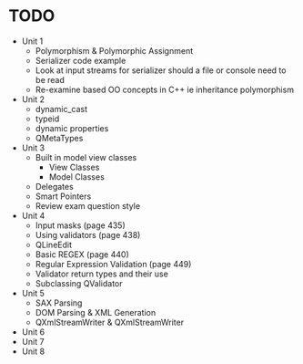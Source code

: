# TODO

* Unit 1
  * Polymorphism & Polymorphic Assignment
  * Serializer code example
  * Look at input streams for serializer should a file or console need to be read
  * Re-examine based OO concepts in C++ ie inheritance polymorphism
* Unit 2
  * dynamic\_cast
  * typeid
  * dynamic properties
  * QMetaTypes
* Unit 3
  * Built in model view classes
    * View Classes
    * Model Classes
  * Delegates
  * Smart Pointers
  * Review exam question style
* Unit 4
  * Input masks \(page 435\)
  * Using validators \(page 438\)
  * QLineEdit
  * Basic REGEX \(page 440\)
  * Regular Expression Validation \(page 449\)
  * Validator return types and their use
  * Subclassing QValidator
* Unit 5
  * SAX Parsing
  * DOM Parsing & XML Generation
  * QXmlStreamWriter & QXmlStreamWriter
* Unit 6
* Unit 7
* Unit 8



